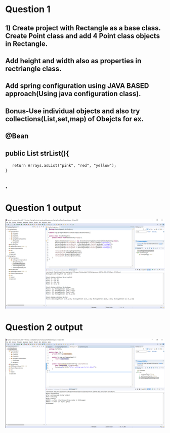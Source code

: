 # Question 1

## 1) Create project with Rectangle as a base class. Create Point class and add 4 Point class objects in Rectangle.
##   Add height and width also as properties in rectriangle class.
##   Add spring configuration using JAVA BASED approach(Using java configuration class).
   
##   Bonus-Use individual objects and also try collections(List,set,map) of Obejcts for ex.
##   @Bean
##    public List<String> strList(){
       return Arrays.asList("pink", "red", "yellow");
    }
  
## .

# Question 1 output
![question 1](https://github.com/NikhilC-Accolite/SAU-2021-Feb-Batch-1/blob/main/Spring%20Framework%20Core%2C%20AOP%20-%20Morning/Output%20Screnshots/Question%201%20output.png)

# Question 2 output
![question 1](https://github.com/NikhilC-Accolite/SAU-2021-Feb-Batch-1/blob/main/Spring%20Framework%20Core%2C%20AOP%20-%20Morning/Output%20Screnshots/Question%202%20ouput.png)
